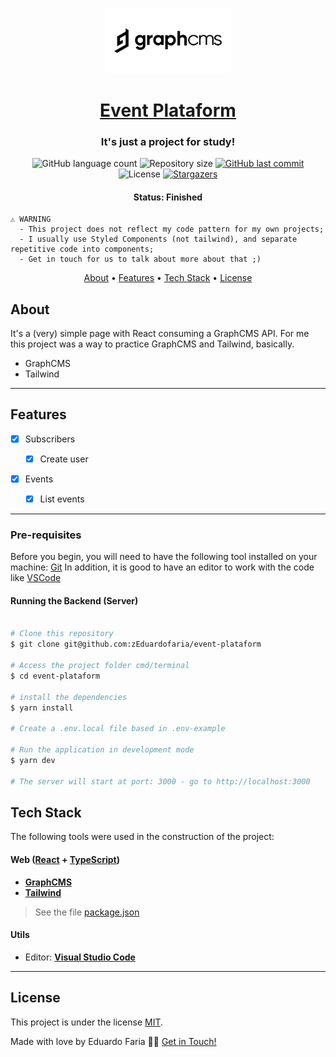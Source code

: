<p align="center">
  <a href="https://graphcms.com/" target="blank"><img src="./src/assets/cover.jpeg" width="200" alt="Graph CMS" /></a>
</p>

<h1 align="center">
   <a href="#"> Event Plataform </a>
</h1>

<h3 align="center">
    It's just a project for study!
</h3>

<p align="center">
  <img alt="GitHub language count" src="https://img.shields.io/github/languages/count/zEduardofaria/event-plataform?color=%2304D361">

  <img alt="Repository size" src="https://img.shields.io/github/repo-size/zEduardofaria/event-plataform">

  <a href="https://github.com/zEduardofaria/event-plataform/commits/master">
    <img alt="GitHub last commit" src="https://img.shields.io/github/last-commit/zEduardofaria/event-plataform">
  </a>

   <img alt="License" src="https://img.shields.io/badge/license-MIT-brightgreen">
   <a href="https://github.com/zEduardofaria/event-plataform/stargazers">
    <img alt="Stargazers" src="https://img.shields.io/github/stars/zEduardofaria/event-plataform?style=social">
  </a>
</p>

<h4 align="center">
	 Status: Finished
</h4>

```
⚠️ WARNING
  - This project does not reflect my code pattern for my own projects;
  - I usually use Styled Components (not tailwind), and separate repetitive code into components;
  - Get in touch for us to talk about more about that ;)
```

<p align="center">
 <a href="#about">About</a> •
 <a href="#features">Features</a> •
 <a href="#tech-stack">Tech Stack</a> •
 <a href="#user-content-license">License</a>

</p>

## About

It's a (very) simple page with React consuming a GraphCMS API. For me this project was a way to practice GraphCMS and Tailwind, basically.

- GraphCMS
- Tailwind

---

## Features

- [x] Subscribers

  - [x] Create user

- [x] Events

  - [x] List events

---

### Pre-requisites

Before you begin, you will need to have the following tool installed on your machine:
[Git](https://git-scm.com)
In addition, it is good to have an editor to work with the code like [VSCode](https://code.visualstudio.com/)

#### Running the Backend (Server)

```bash

# Clone this repository
$ git clone git@github.com:zEduardofaria/event-plataform

# Access the project folder cmd/terminal
$ cd event-plataform

# install the dependencies
$ yarn install

# Create a .env.local file based in .env-example

# Run the application in development mode
$ yarn dev

# The server will start at port: 3000 - go to http://localhost:3000

```

## Tech Stack

The following tools were used in the construction of the project:

#### **Web** ([React](https://reactjs.org/) + [TypeScript](https://www.typescriptlang.org/))

- **[GraphCMS](https://graphcms.com/)**
- **[Tailwind](https://tailwindcss.com/)**

> See the file [package.json](https://github.com/zEduardofaria/event-plataform/blob/master/package.json)

#### **Utils**

- Editor: **[Visual Studio Code](https://code.visualstudio.com/)**

---

## License

This project is under the license [MIT](./LICENSE.md).

Made with love by Eduardo Faria 👋🏽 [Get in Touch!](Https://www.linkedin.com/in/eduardo-fariasilva/)
